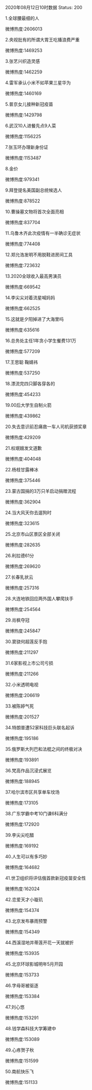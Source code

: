 2020年08月12日10时数据
Status: 200

1.全球腰最细的人

微博热度:2606013

2.央视批有的所谓大胃王吃播浪费严重

微博热度:1469253

3.张艺兴织造灵感

微博热度:1462259

4.雷军承认小米不如苹果三星华为

微博热度:1460169

5.普京女儿接种新冠疫苗

微博热度:1429798

6.武汉10人进餐先点9人菜

微博热度:1156225

7.张玉环办理新身份证

微博热度:1153487

8.金价

微博热度:979341

9.拜登提名美国副总统候选人

微博热度:878522

10.曹操墓文物将首次全面亮相

微博热度:837704

11.乌鲁木齐此次疫情有一半确诊无症状

微博热度:774408

12.郑允浩发明不用脱鞋进房间工具

微博热度:723632

13.2020全球收入最高男演员

微博热度:669542

14.李尖尖对着流星喊妈妈

微博热度:662525

15.这就是夕阳掉进了大海里吗

微博热度:635616

16.总务处主任1年贪小学生餐费131万

微博热度:577209

17.王思聪 鞠婧祎

微博热度:537250

18.漂流完四只脚各穿各的

微博热度:454233

19.00后大学生自制火箭

微博热度:439862

20.失去意识前忍痛救一车人司机获颁奖章

微博热度:429209

21.权珉娥发文道歉

微博热度:404048

22.杨枝甘露棒冰

微博热度:375446

23.蒙古国捐的3万只羊启动捐赠流程

微博热度:362904

24.当大风天你去遛狗时

微博热度:323615

25.北京市山区景区全部关闭

微博热度:282635

26.利拉德61分

微博热度:269620

27.长春乳状云

微博热度:257316

28.大连地铁回应两外国人攀爬扶手

微博热度:254564

29.肖枫夺冠

微博热度:245847

30.窦骁何超莲反手抱

微博热度:211297

31.6家影视上市公司亏损

微博热度:211266

32.小米透明电视

微博热度:206619

33.被陈婷气死

微博热度:201527

34.特朗普遭52家科技巨头联名起诉

微博热度:195186

35.俄罗斯大列巴和法棍之间的终极对决

微博热度:193891

36.梵高作品沉浸式展览

微博热度:188945

37.哈尔滨市区共享单车坟场

微博热度:173105

38.广东学霸中考10门课6科满分

微博热度:172920

39.李尖尖吃醋

微博热度:169192

40.人生可以有多巧妙

微博热度:164682

41.世卫组织将评估俄首款新冠疫苗安全性

微博热度:162024

42.恋爱天才小璇玑

微博热度:154374

43.北京发布暴雨预警

微博热度:154349

44.西溪湿地并蒂莲开花一天就被折

微博热度:153935

45.北京环球影城明年5月开园

微博热度:153733

46.字母哥被驱逐

微博热度:153384

47.刘心悠

微博热度:153291

48.钱学森科技大学筹建中

微博热度:153089

49.心疼贺子秋

微博热度:151599

50.南航快乐飞

微博热度:151133

